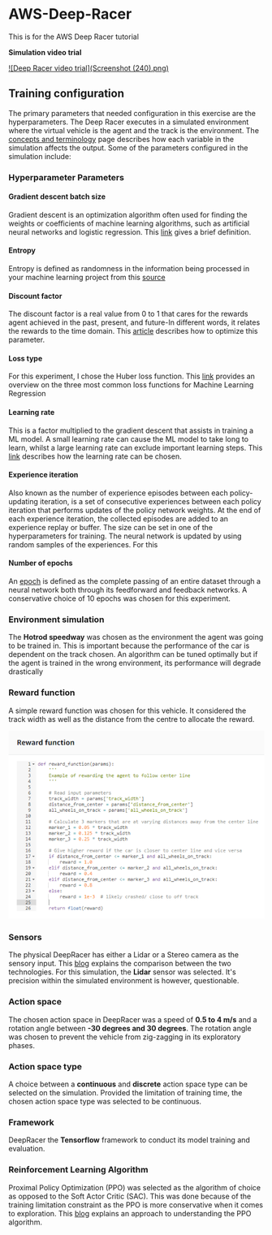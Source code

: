 # AWS-Deep-Racer
This is for the AWS Deep Racer tutorial

**Simulation video trial**

[![Deep Racer video trial](Screenshot (240).png)](https://user-images.githubusercontent.com/36229418/127618562-955e3c8d-3b3a-4d42-9123-7d5936e99501.mp4)
## Training configuration

The primary parameters that needed configuration in this exercise are the hyperparameters. The Deep Racer executes in a simulated environment where the virtual vehicle is the agent and the track is the environment. The [concepts and terminology](https://docs.aws.amazon.com/deepracer/latest/developerguide/deepracer-basic-concept.html) page describes how each variable in the simulation affects the output. Some of the parameters configured in the simulation include:

### Hyperparameter Parameters

#### Gradient descent batch size

Gradient descent is an optimization algorithm often used for finding the weights or coefficients of machine learning algorithms, such as artificial neural networks and logistic regression. This [link](https://machinelearningmastery.com/gentle-introduction-mini-batch-gradient-descent-configure-batch-size/) gives a brief definition.

#### Entropy

Entropy is defined as randomness in the information being processed in your machine learning project from this [source](https://addepto.com/what-is-entropy-in-machine-learning/#:~:text=Simply%20put%2C%20entropy%20in%20machine%20learning%20is%20related,it%20means%20to%20you%20and%20your%20ML%20projects.)

#### Discount factor
 
The discount factor is a real value from 0 to 1 that cares for the rewards agent achieved in the past, present, and future-In different words, it relates the rewards to the time domain. This [article](https://towardsdatascience.com/penalizing-the-discount-factor-in-reinforcement-learning-d672e3a38ffe) describes how to optimize this parameter.

#### Loss type

For this experiment, I chose the Huber loss function. This [link](https://towardsdatascience.com/understanding-the-3-most-common-loss-functions-for-machine-learning-regression-23e0ef3e14d3) provides an overview on the three most common loss functions for Machine Learning Regression

#### Learning rate

This is a factor multiplied to the gradient descent that assists in training a ML model. A small learning rate can cause the ML model to take long to learn, whilst a large learning rate can exclude important learning steps. This [link](https://developers.google.com/machine-learning/crash-course/reducing-loss/learning-rate) describes how the learning rate can be chosen.

#### Experience iteration 

Also known as the number of experience episodes between each policy-updating iteration, is a set of consecutive experiences between each policy iteration that performs updates of the policy network weights. At the end of each experience iteration, the collected episodes are added to an experience replay or buffer. The size can be set in one of the hyperparameters for training. The neural network is updated by using random samples of the experiences.  For this 

#### Number of epochs

An [epoch](https://towardsdatascience.com/epoch-vs-iterations-vs-batch-size-4dfb9c7ce9c9) is defined as the complete passing of an entire dataset through a neural network both through its feedforward and feedback networks. A conservative choice of 10 epochs was chosen for this experiment.

### Environment simulation

The **Hotrod speedway** was chosen as the environment the agent was going to be trained in. This is important because the performance of the car is dependent on the track chosen. An algorithm can be tuned optimally but if the agent is trained in the wrong environment, its performance will degrade drastically

### Reward function

A simple reward function was chosen for this vehicle. It considered the track width as well as the distance from the centre to allocate the reward.

<p align="center">
  <img width="800" src="https://github.com/Mufumi/Udacity-AWS-Foundations-Nanodegree/blob/main/Reward_function.png">
</p>

### Sensors

The physical DeepRacer has either a Lidar or a Stereo camera as the sensory input. This [blog](https://www.ambarella.com/blog/a-closer-look-at-lidar-and-stereovision/) explains the comparison between the two technologies. For this simulation, the **Lidar** sensor was selected. It's precision within the simulated environment is however, questionable.

### Action space

The chosen action space in DeepRacer was a speed of **0.5 to 4 m/s** and a rotation angle between **-30 degrees and 30 degrees**. The rotation angle was chosen to prevent the vehicle from zig-zagging in its exploratory phases.

### Action space type

A choice between a **continuous** and **discrete** action space type can be selected on the simulation. Provided the limitation of training time, the chosen action space type was selected to be continuous.

### Framework

DeepRacer the **Tensorflow** framework to conduct its model training and evaluation.

### Reinforcement Learning Algorithm

Proximal Policy Optimization (PPO) was selected as the algorithm of choice as opposed to the Soft Actor Critic (SAC). This was done because of the training limitation constraint as the PPO is more conservative when it comes to exploration. This [blog](https://towardsdatascience.com/understanding-and-implementing-proximal-policy-optimization-schulman-et-al-2017-9523078521ce) explains an approach to understanding the PPO algorithm.
